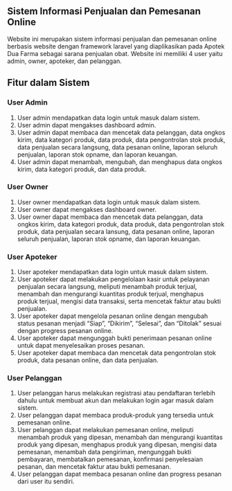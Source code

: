 ## Sistem Informasi Penjualan dan Pemesanan Online

Website ini merupakan sistem informasi penjualan dan pemesanan online berbasis website dengan framework laravel yang diaplikasikan pada Apotek Dua Farma sebagai sarana penjualan obat. Website ini memiliki 4 user yaitu admin, owner, apoteker, dan pelanggan.

## Fitur dalam Sistem

### User Admin
1.	User admin mendapatkan data login untuk masuk dalam sistem.
2.	User admin dapat mengakses dashboard admin.
3.	User admin dapat membaca dan mencetak data pelanggan, data ongkos kirim, data kategori produk, data produk, data pengontrolan stok produk, data penjualan secara langsung, data pesanan online, laporan seluruh penjualan, laporan stok opname, dan laporan keuangan.
4.	User admin dapat menambah, mengubah, dan menghapus data ongkos kirim, data kategori produk, dan data produk.

### User Owner
1.	User owner mendapatkan data login untuk masuk dalam sistem.
2.	User owner dapat mengakses dashboard owner.
3.	User owner dapat membaca dan mencetak data pelanggan, data ongkos kirim, data kategori produk, data produk, data pengontrolan stok produk, data penjualan secara lansung, data pesanan online, laporan seluruh penjualan, laporan stok opname, dan laporan keuangan.

### User Apoteker
1.	User apoteker mendapatkan data login untuk masuk dalam sistem.
2.	User apoteker dapat melakukan pengelolaan kasir untuk pelayanan penjualan secara langsung, meliputi menambah produk terjual, menambah dan mengurangi kuantitas produk terjual, menghapus produk terjual, mengisi data transaksi, serta mencetak faktur atau bukti penjualan.
3.	User apoteker dapat mengelola pesanan online dengan mengubah status pesanan menjadi “Siap”, “Dikirim”, “Selesai”, dan “Ditolak” sesuai dengan progress pesanan online.
4.	User apoteker dapat mengunggah bukti penerimaan pesanan online untuk dapat menyelesaikan proses pesanan.
5.	User apoteker dapat membaca dan mencetak data pengontrolan stok produk, data pesanan online, dan data penjualan.

### User Pelanggan
1.	User pelanggan harus melakukan registrasi atau pendaftaran terlebih dahulu untuk membuat akun dan melakukan login agar masuk dalam sistem.
2.	User pelanggan dapat membaca produk-produk yang tersedia untuk pemesanan online.
3.	User pelanggan dapat melakukan pemesanan online, meliputi menambah produk yang dipesan, menambah dan mengurangi kuantitas produk yang dipesan, menghapus produk yang dipesan, mengisi data pemesanan, menambah data pengiriman, mengunggah bukti pembayaran, membatalkan pemesanan, konfirmasi penyelesaian pesanan, dan mencetak faktur atau bukti pemesanan.
4.	User pelanggan dapat membaca pesanan online dan progress pesanan dari user itu sendiri.
